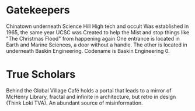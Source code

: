 # Gatekeepers
Chinatown underneath Science Hill
High tech and occult
Was established in 1965, the same year UCSC was
Created to help the Mist and stop things like "The Christmas Flood" from happening again
One entrance is located in Earth and Marine Sciences, a door without a handle. The other is located in underneath Baskin Engineering.
Codename is Baskin Engineering 0.
# True Scholars
Behind the Global Village Café holds a portal that leads to a mirror of McHenry Library, fractal and infinite in architecture, but retro in design (Think Loki TVA).
An abundant source of misinformation.